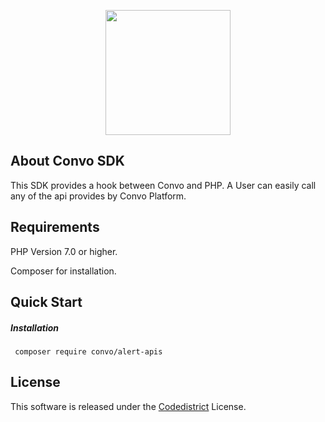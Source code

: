 <p align="center"><img src="https://static1.squarespace.com/static/5caf9cbad7819e0db285aa07/t/5caf9f0415fcc01678c04ab9/1585232631354/?format=1500w" width="200"></p>

## About Convo SDK
<p>This SDK provides a hook between Convo and PHP. A User can easily call any of the api provides by Convo Platform.

## Requirements
<p> PHP Version 7.0 or higher.</p>
<p> Composer for installation.</p>

## Quick Start
<h5> Installation </h5>
<pre>
<code> composer require convo/alert-apis </code>
</pre>

## License
This software is released under the <a href="https://github.com/adeel-cd/convoapi-sdk/blob/master/LICENSE.md">Codedistrict</a> License.